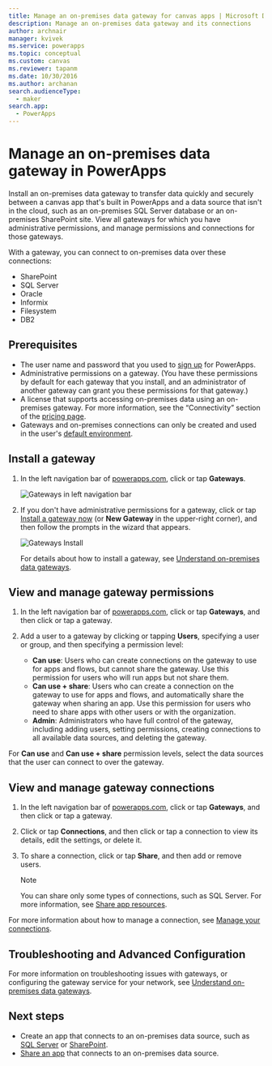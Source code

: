 ```yaml
---
title: Manage an on-premises data gateway for canvas apps | Microsoft Docs
description: Manage an on-premises data gateway and its connections
author: archnair
manager: kvivek
ms.service: powerapps
ms.topic: conceptual
ms.custom: canvas
ms.reviewer: tapanm
ms.date: 10/30/2016
ms.author: archanan
search.audienceType: 
  - maker
search.app: 
  - PowerApps
---
```

# Manage an on-premises data gateway in PowerApps
Install an on-premises data gateway to transfer data quickly and securely between a canvas app that's built in PowerApps and a data source that isn't in the cloud, such as an on-premises SQL Server database or an on-premises SharePoint site. View all gateways for which you have administrative permissions, and manage permissions and connections for those gateways.

With a gateway, you can connect to on-premises data over these connections:

* SharePoint
* SQL Server
* Oracle
* Informix
* Filesystem
* DB2

## Prerequisites
* The user name and password that you used to [sign up](../signup-for-powerapps.md) for PowerApps.
* Administrative permissions on a gateway. (You have these permissions by default for each gateway that you install, and an administrator of another gateway can grant you these permissions for that gateway.)
* A license that supports accessing on-premises data using an on-premises gateway. For more information, see the “Connectivity” section of the [pricing page](https://powerapps.microsoft.com/pricing/).
* Gateways and on-premises connections can only be created and used in the user's [default environment](working-with-environments.md).

## Install a gateway
1. In the left navigation bar of [powerapps.com](https://web.powerapps.com?utm_source=padocs&utm_medium=linkinadoc&utm_campaign=referralsfromdoc), click or tap **Gateways**.

    ![Gateways in left navigation bar](./media/gateway-management/manage-gateway.png)

2. If you don't have administrative permissions for a gateway, click or tap [Install a gateway now](http://go.microsoft.com/fwlink/?LinkID=820931) (or **New Gateway** in the upper-right corner), and then follow the prompts in the wizard that appears.

    ![Gateways Install](./media/gateway-management/no-gateway-installed.png)

    For details about how to install a gateway, see [Understand on-premises data gateways](gateway-reference.md).

## View and manage gateway permissions
1. In the left navigation bar of [powerapps.com](https://web.powerapps.com?utm_source=padocs&utm_medium=linkinadoc&utm_campaign=referralsfromdoc), click or tap **Gateways**, and then click or tap a gateway.

2. Add a user to a gateway by clicking or tapping **Users**, specifying a user or group, and then specifying a permission level:

   * **Can use**: Users who can create connections on the gateway to use for apps and flows, but cannot share the gateway. Use this permission for users who will run apps but not share them.
   * **Can use + share**: Users who can create a connection on the gateway to use for apps and flows, and automatically share the gateway when sharing an app. Use this permission for users who need to share apps with other users or with the organization.
   * **Admin**: Administrators who have full control of the gateway, including adding users, setting permissions, creating connections to all available data sources, and deleting the gateway.

For **Can use** and **Can use + share** permission levels, select the data sources that the user can connect to over the gateway.

## View and manage gateway connections
1. In the left navigation bar of [powerapps.com](https://web.powerapps.com?utm_source=padocs&utm_medium=linkinadoc&utm_campaign=referralsfromdoc), click or tap **Gateways**, and then click or tap a gateway.

2. Click or tap **Connections**, and then click or tap a connection to view its details, edit the settings, or delete it.

3. To share a connection, click or tap **Share**, and then add or remove users.

    > [!NOTE]
   > You can share only some types of connections, such as SQL Server. For more information, see [Share app resources](share-app-resources.md).

For more information about how to manage a connection, see [Manage your connections](add-manage-connections.md).

## Troubleshooting and Advanced Configuration
For more information on troubleshooting issues with gateways, or configuring the gateway service for your network, see [Understand on-premises data gateways](gateway-reference.md).

## Next steps
* Create an app that connects to an on-premises data source, such as [SQL Server](connections/connection-azure-sqldatabase.md) or [SharePoint](connections/connection-sharepoint-online.md).
* [Share an app](share-app.md) that connects to an on-premises data source.
